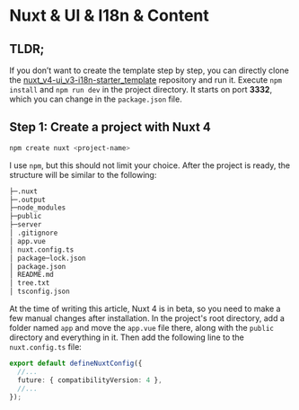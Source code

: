 # Nuxt & UI & I18n & Content

## TLDR;

If you don’t want to create the template step by step, you can directly clone the [nuxt_v4-ui_v3-i18n-starter_template](https://github.com/howbizarre/nuxt_v4-ui_v3-i18n-starter_template) repository and run it. Execute `npm install` and `npm run dev` in the project directory. It starts on port **3332**, which you can change in the `package.json` file.

## Step 1: Create a project with Nuxt 4

```bash
npm create nuxt <project-name>
```

I use `npm`, but this should not limit your choice. After the project is ready, the structure will be similar to the following:

```bash
├─.nuxt
├─.output
├─node_modules
├─public
├─server
│ .gitignore
│ app.vue
│ nuxt.config.ts
│ package─lock.json
│ package.json
│ README.md
│ tree.txt
│ tsconfig.json
```

At the time of writing this article, Nuxt 4 is in beta, so you need to make a few manual changes after installation. In the project's root directory, add a folder named `app` and move the `app.vue` file there, along with the `public` directory and everything in it. Then add the following line to the `nuxt.config.ts` file:
  
  ```ts
  export default defineNuxtConfig({
    //...
    future: { compatibilityVersion: 4 },
    //...
  });